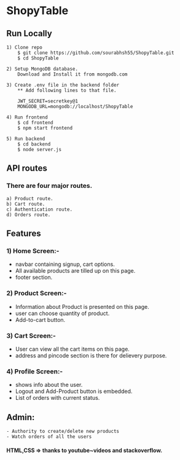 # ShopyTable

## Run Locally
    1) Clone repo
        $ git clone https://github.com/sourabhsh55/ShopyTable.git
        $ cd ShopyTable

    2) Setup MongoDB database.
        Download and Install it from mongodb.com

    3) Create .env file in the backend folder
        ** Add following lines to that file.

        JWT_SECRET=secretkey@1
        MONGODB_URL=mongodb://localhost/ShopyTable
    
    4) Run frontend
        $ cd frontend
        $ npm start frontend
    
    5) Run backend
        $ cd backend
        $ node server.js

## API routes
### There are four major routes.
    a) Product route.
    b) Cart route.
    c) Authentication route.
    d) Orders route.

## Features

### 1) Home Screen:-
- navbar containing signup, cart options.
- All available products are tilled up on this page.
- footer section.

### 2) Product Screen:-
- Information about Product is presented on this page.
- user can choose quantity of product.
- Add-to-cart button.

### 3) Cart Screen:-
- User can view all the cart items on this page.
- address and pincode section is there for delievery purpose.

### 4) Profile Screen:-
- shows info about the user.
- Logout and Add-Product button is embedded.
- List of orders with current status.

## Admin:
    - Authority to create/delete new products
    - Watch orders of all the users


#### HTML,CSS => thanks to youtube~videos and stackoverflow.
